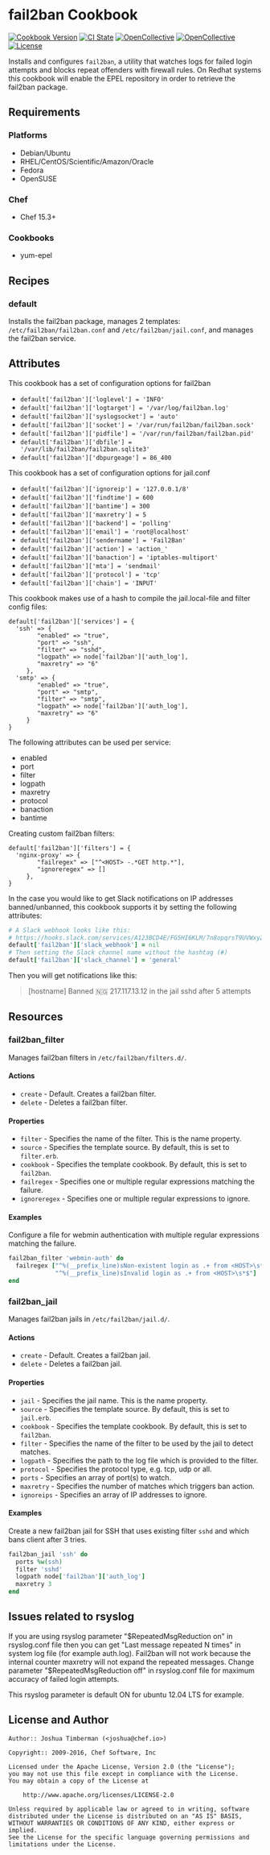 # fail2ban Cookbook

[![Cookbook Version](https://img.shields.io/cookbook/v/fail2ban.svg)](https://supermarket.chef.io/cookbooks/fail2ban)
[![CI State](https://github.com/sous-chefs/fail2ban/workflows/ci/badge.svg)](https://github.com/sous-chefs/fail2ban/actions?query=workflow%3Aci)
[![OpenCollective](https://opencollective.com/sous-chefs/backers/badge.svg)](#backers)
[![OpenCollective](https://opencollective.com/sous-chefs/sponsors/badge.svg)](#sponsors)
[![License](https://img.shields.io/badge/License-Apache%202.0-green.svg)](https://opensource.org/licenses/Apache-2.0)

Installs and configures `fail2ban`, a utility that watches logs for failed login attempts and blocks repeat offenders with firewall rules. On Redhat systems this cookbook will enable the EPEL repository in order to retrieve the fail2ban package.

## Requirements

### Platforms

- Debian/Ubuntu
- RHEL/CentOS/Scientific/Amazon/Oracle
- Fedora
- OpenSUSE

### Chef

- Chef 15.3+

### Cookbooks

- yum-epel

## Recipes

### default

Installs the fail2ban package, manages 2 templates: `/etc/fail2ban/fail2ban.conf` and `/etc/fail2ban/jail.conf`, and manages the fail2ban service.

## Attributes

This cookbook has a set of configuration options for fail2ban

- `default['fail2ban']['loglevel'] = 'INFO'`
- `default['fail2ban']['logtarget'] = '/var/log/fail2ban.log'`
- `default['fail2ban']['syslogsocket'] = 'auto'`
- `default['fail2ban']['socket'] = '/var/run/fail2ban/fail2ban.sock'`
- `default['fail2ban']['pidfile'] = '/var/run/fail2ban/fail2ban.pid'`
- `default['fail2ban']['dbfile'] = '/var/lib/fail2ban/fail2ban.sqlite3'`
- `default['fail2ban']['dbpurgeage'] = 86_400`

This cookbook has a set of configuration options for jail.conf

- `default['fail2ban']['ignoreip'] = '127.0.0.1/8'`
- `default['fail2ban']['findtime'] = 600`
- `default['fail2ban']['bantime'] = 300`
- `default['fail2ban']['maxretry'] = 5`
- `default['fail2ban']['backend'] = 'polling'`
- `default['fail2ban']['email'] = 'root@localhost'`
- `default['fail2ban']['sendername'] = 'Fail2Ban'`
- `default['fail2ban']['action'] = 'action_'`
- `default['fail2ban']['banaction'] = 'iptables-multiport'`
- `default['fail2ban']['mta'] = 'sendmail'`
- `default['fail2ban']['protocol'] = 'tcp'`
- `default['fail2ban']['chain'] = 'INPUT'`

This cookbook makes use of a hash to compile the jail.local-file and filter config files:

```
default['fail2ban']['services'] = {
  'ssh' => {
        "enabled" => "true",
        "port" => "ssh",
        "filter" => "sshd",
        "logpath" => node['fail2ban']['auth_log'],
        "maxretry" => "6"
     },
  'smtp' => {
        "enabled" => "true",
        "port" => "smtp",
        "filter" => "smtp",
        "logpath" => node['fail2ban']['auth_log'],
        "maxretry" => "6"
     }
}
```

The following attributes can be used per service:

- enabled
- port
- filter
- logpath
- maxretry
- protocol
- banaction
- bantime

Creating custom fail2ban filters:

```
default['fail2ban']['filters'] = {
  'nginx-proxy' => {
        "failregex" => ["^<HOST> -.*GET http.*"],
        "ignoreregex" => []
     },
}
```

In the case you would like to get Slack notifications on IP addresses banned/unbanned, this cookbook supports it by setting the following attributes:

```ruby
# A Slack webhook looks like this:
# https://hooks.slack.com/services/A123BCD4E/FG5HI6KLM/7n8opqrsT9UVWxyZ0AbCdefG
default['fail2ban']['slack_webhook'] = nil
# Then setting the Slack channel name without the hashtag (#)
default['fail2ban']['slack_channel'] = 'general'
```

Then you will get notifications like this:

> [hostname] Banned 🇳🇬 217.117.13.12 in the jail sshd after 5 attempts

## Resources

### fail2ban_filter

Manages fail2ban filters in `/etc/fail2ban/filters.d/`.

#### Actions

- `create` - Default. Creates a fail2ban filter.
- `delete` - Deletes a fail2ban filter.

#### Properties

- `filter` - Specifies the name of the filter. This is the name property.
- `source` - Specifies the template source. By default, this is set to `filter.erb`.
- `cookbook` - Specifies the template cookbook. By default, this is set to `fail2ban`.
- `failregex` - Specifies one or multiple regular expressions matching the failure.
- `ignoreregex` - Specifies one or multiple regular expressions to ignore.

#### Examples

Configure a file for webmin authentication with multiple regular expressions matching the failure.

```ruby
fail2ban_filter 'webmin-auth' do
  failregex ["^%(__prefix_line)sNon-existent login as .+ from <HOST>\s*$",
             "^%(__prefix_line)sInvalid login as .+ from <HOST>\s*$"]
end
```

### fail2ban_jail

Manages fail2ban jails in `/etc/fail2ban/jail.d/`.

#### Actions

- `create` - Default. Creates a fail2ban jail.
- `delete` - Deletes a fail2ban jail.

#### Properties

- `jail` - Specifies the jail name. This is the name property.
- `source` - Specifies the template source. By default, this is set to `jail.erb`.
- `cookbook` - Specifies the template cookbook. By default, this is set to `fail2ban`.
- `filter` - Specifies the name of the filter to be used by the jail to detect matches.
- `logpath` - Specifies the path to the log file which is provided to the filter.
- `protocol` - Specifies the protocol type, e.g. tcp, udp or all.
- `ports` - Specifies an array of port(s) to watch.
- `maxretry` - Specifies the number of matches which triggers ban action.
- `ignoreips` - Specifies an array of IP addresses to ignore.

#### Examples

Create a new fail2ban jail for SSH that uses existing filter `sshd` and which bans client after 3 tries.

```ruby
fail2ban_jail 'ssh' do
  ports %w(ssh)
  filter 'sshd'
  logpath node['fail2ban']['auth_log']
  maxretry 3
end
```

## Issues related to rsyslog

If you are using rsyslog parameter "$RepeatedMsgReduction on" in rsyslog.conf file
then you can get "Last message repeated N times" in system log file (for example auth.log).
Fail2ban will not work because the internal counter maxretry will not expand the repeated messages.
Change parameter "$RepeatedMsgReduction off" in rsyslog.conf file for maximum accuracy of failed login attempts.

This rsyslog parameter is default ON for ubuntu 12.04 LTS for example.

## License and Author

```
Author:: Joshua Timberman (<joshua@chef.io>)

Copyright:: 2009-2016, Chef Software, Inc

Licensed under the Apache License, Version 2.0 (the "License");
you may not use this file except in compliance with the License.
You may obtain a copy of the License at

    http://www.apache.org/licenses/LICENSE-2.0

Unless required by applicable law or agreed to in writing, software
distributed under the License is distributed on an "AS IS" BASIS,
WITHOUT WARRANTIES OR CONDITIONS OF ANY KIND, either express or implied.
See the License for the specific language governing permissions and
limitations under the License.
```
